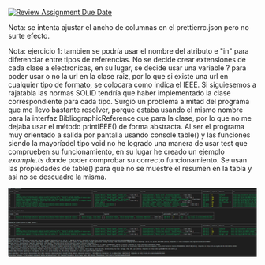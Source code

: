 [![Review Assignment Due Date](https://classroom.github.com/assets/deadline-readme-button-24ddc0f5d75046c5622901739e7c5dd533143b0c8e959d652212380cedb1ea36.svg)](https://classroom.github.com/a/FvgIFuXc)

Nota: se intenta ajustar el ancho de columnas en el prettierrc.json pero no surte efecto.

Nota: ejercicio 1:
tambien se podría usar el nombre del atributo e "in" para diferenciar entre tipos de referencias.
No se decide crear extensiones de cada clase a electronicas, en su lugar, se decide usar una variable ? para poder usar o no la url en la clase raiz, por lo que si existe una url en cualquier tipo de formato, se colocara como indica el IEEE. Si siguiesemos a rajatabla las normas SOLID tendría que haber implementado la clase correspondiente para cada tipo. Surgió un problema a mitad del programa que me llevo bastante resolver, porque estaba usando el mismo nombre para la interfaz BibliographicReference que para la clase, por lo que no me dejaba usar el método printIEEE() de forma abstracta. Al ser el programa muy orientado a salida por pantalla usando console.table() y las funciones siendo la mayoríadel tipo void no he logrado una manera de usar test que comprueben su funcionamiento, en su lugar he creado un ejemplo *example.ts* donde poder comprobar su correcto funcionamiento. Se usan las propiedades de table() para que no se muestre el resumen en la tabla y asi no se descuadre la misma.

![Imagen Funcionamiento Gestor Referencias Bibliograficas](images/Funcionamiento_Tablas_e_IEEE_Ejercicio_1.png)